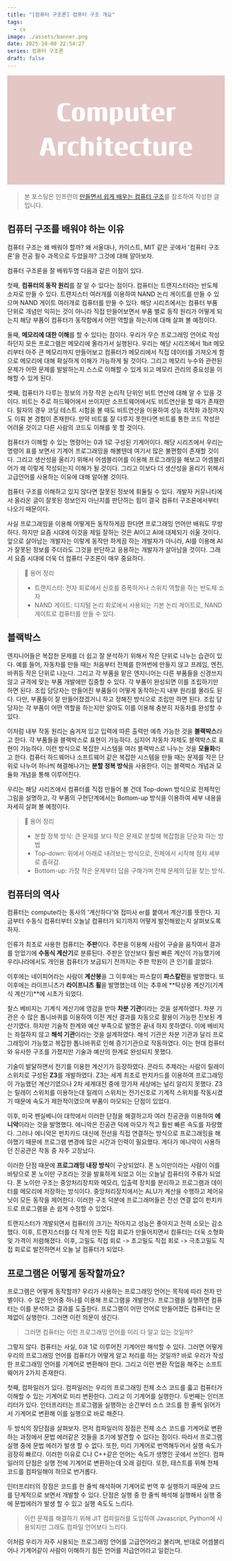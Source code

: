 ```yaml
---
title: "[컴퓨터 구조론] 컴퓨터 구조 개요"
tags:
  - cs
image: ./assets/banner.png
date: 2025-10-08 22:54:27
series: 컴퓨터 구조론
draft: false
---
```


![banner](./assets/banner.png)

> 본 포스팅은 인프런의 [만들면서 쉽게 배우는 컴퓨터 구조](https://inf.run/PnrRu)를 참조하여 작성한 글입니다.

## 컴퓨터 구조를 배워야 하는 이유

컴퓨터 구조는 왜 배워야 할까? 왜 서울대나, 카이스트, MIT 같은 곳에서 '컴퓨터 구조론'을 전공 필수 과목으로 두었을까? 그것에 대해 알아보자.

컴퓨터 구조론을 잘 배워두명 다음과 같은 이점이 있다. 

첫째, **컴퓨터의 동작 원리**를 잘 알 수 있다는 점이다. 컴퓨터는 트랜지스터라는 반도체 소자로 만들 수 있다. 트랜지스터 여러개를 이용하여 NAND 논리 게이트를 만들 수 있으며 NAND 게이트 여러개로 컴퓨터를 만들 수 있다. 해당 시리즈에서는 컴퓨터 부품 단위로 개념만 익히는 것이 아니라 직접 만들어보면서 부품 별로 동작 원리가 어떻게 되는지 해당 부품이 컴퓨터가 동작함에서 어떤 역할을 하는지에 대해 살펴 볼 예정이다.

둘째, **메모리에 대한 이해**를 할 수 있다는 점이다. 우리가 무슨 프로그래밍 언어로 작성하던지 모든 프로그램은 메모리에 올라가서 실행된다. 우리는 해당 시리즈에서 1bit 메모리부터 아주 큰 메모리까지 만들어보고 컴퓨터가 메모리에서 직접 데이터를 가져오게 함으로 메모리에 대해 확실하게 이해가 가능하게 될 것이다. 그리고 메모리 누수와 관련된 문제가 어떤 문제를 발발하는지 스스로 이해할 수 있게 되고 메모리 관리의 중요성을 이해할 수 있게 된다.

셋째, 컴퓨터가 다루는 정보의 가장 작은 논리적 단위인 비트 연산에 대해 알 수 있을 것이다. 비트는 주로 하드웨어에서 쓰이지만 소프트웨어에서도 비트연산을 할 때가 존재한다. 필자의 경우 코딩 테스트 시험을 볼 때도 비트연산을 이용하여 성능 최적화 과정까지도 이뤄 본 경험이 존재한다. 만약 비트를 잘 다루지 못한다면 비트를 통한 코드 작성은 어려울 것이고 다른 사람의 코드도 이해를 못 할 것이다.

컴퓨터가 이해할 수 있는 명령어는 0과 1로 구성된 기계어이다. 해당 시리즈에서 우리는 명령어 표를 보면서 기계어 프로그래밍을 해볼텐데 여기서 많은 불편함이 존재할 것이다. 그리고 생산성을 올리기 위해서 어셈블리어를 이용해 프로그래밍을 해보고 어셈블리어가 왜 이렇게 작성되는지 이해가 될 것이다. 그리고 이보다 더 생산성을 올리기 위해서 고급언어를 사용하는 이유에 대해 알아볼 것이다.

컴퓨터 구조를 이해하고 있지 않다면 잘못된 정보에 휘둘릴 수 있다. 개발자 커뮤니티에서 올라온 글이 잘못된 정보인지 아닌지를 판단하는 힘이 결국 컴퓨터 구조론에서부터 나오기 때문이다.

사실 프로그래밍을 이용해 어떻게든 동작하게끔 한다면 프로그래밍 언어만 배워도 무방하다. 하지만 요즘 시대에 이것을 제일 잘하는 것은 AI이고 AI에 대체되기 쉬울 것이다. 앞으로 살아남는 개발자는 이렇게 동작만 하게끔 하는 개발자가 아니라, AI를 이용해 AI가 잘못된 정보를 주더라도 그것을 판단하고 응용하는 개발자가 살아남을 것이다. 그래서 요즘 시대에 더욱 더 컴퓨터 구조론이 매우 중요하다.

> 📝 용어 정리
>
> - 트랜지스터: 전자 회로에서 신호를 증폭하거나 스위치 역할을 하는 반도체 소자
> - NAND 게이트: 디지털 논리 회로에서 사용되는 기본 논리 게이트로, NAND 게이트로 컴퓨터를 만들 수 있다.

## 블랙박스

엔지니어들은 복잡한 문제를 더 쉽고 잘 분석하기 위해서 작은 단위로 나누는 습관이 있다. 예를 들어, 자동차를 만들 때는 처음부터 전체를 한꺼번에 만들지 않고 프레임, 엔진, 바퀴등 작은 단위로 나눈다. 그리고 각 부품을 맡은 엔지니어는 다른 부품들을 신경쓰지 않고 규격에 맞는 부품 개발에만 집중할 수 있다. 각 부품이 완성되면 이를 조립하기만 하면 된다. 조립 담당자는 만들어진 부품들이 어떻게 동작하는지 내부 원리를 몰라도 된다. 다만, 부품들이 잘 만들어졌겠거니 하고 정해진 방식으로 조립만 하면 된다. 조립 담당자는 각 부품이 어떤 역할을 하는지만 알아도 이를 이용해 충분히 자동차를 완성할 수 있다.

이처럼 내부 작동 원리는 숨겨져 있고 입력에 따른 출력만 예측 가능한 것을 **블랙박스**라고 한다. 각 부품들을 블랙박스로 표현이 가능하다. 심지어 자동차 자체도 블랙박스로 표현이 가능하다. 이런 방식으로 복잡한 시스템을 여러 블랙박스로 나누는 것을 **모듈화**라고 한다. 컴퓨터 하드웨어나 소프트웨어 같은 복잡한 시스템을 만들 때는 문제를 작은 단위로 나누어 하나씩 해결해나가는 **분할 정복 방식**을 사용한다. 이는 블랙박스 개념과 모듈화 개념을 통해 이루어진다.

우리는 해당 시리즈에서 컴퓨터를 직접 만들어 볼 건데 Top-down 방식으로 전체적인 그림을 설명하고, 각 부품의 구현단계에서는 Bottom-up 방식을 이용하여 세부 내용을 자세히 살펴 볼 예정이다.

> 📝 용어 정리
>
> - 분할 정복 방식: 큰 문제를 보다 작은 문제로 분할해 복잡함을 단순화 하는 방법
> - Top-down: 위에서 아래로 내려보는 방식으로, 전체에서 시작해 점차 세부로 좁혀감.
> - Bottom-up: 가장 작은 문제부터 답을 구해가며 전체 문제의 답을 찾는 방식.

## 컴퓨터의 역사

컴퓨터는 compute라는 동사의 '계산하다'와 접미사 er를 붙여서 계산기를 뜻한다. 지금부터 수동식 컴퓨터부터 오늘날 컴퓨터가 되기까지 어떻게 발전해왔는지 살펴보도록 하자.

인류가 최초로 사용한 컴퓨터는 **주판**이다. 주판을 이용해 사람이 구슬을 움직여서 결과를 얻었기에 **수동식 계산기**로 분류된다. 주판은 암산보다 훨씬 빠른 계산이 가능했기에 우리나라에서도 개인용 컴퓨터가 보급되기 전까지는 주판 학원이 큰 인기를 끌었다.

이후에는 네이피어라는 사람이 **계산봉**을 그 이후에는 파스칼이 **파스칼린**을 발명했다. 또 이후에는 라이프니츠가 **라이프니츠 휠**을 발명했는데 이는 추후에 **탁상용 계산기(기계식 계산기)**에 시초가 되었다.

찰스 베비지는 기계식 계산기에 영감을 받아 **차분 기관**이라는 것을 설계하였다. 차분 기관은 수 많은 톱니바퀴를 이용하여 이전 계산 결과를 자동으로 활용이 가능한 진보된 계산기였다. 하지만 기술적 한계와 예산 부족으로 발명은 끝내 하지 못하였다. 이에 베비지는 좌절하지 않고 **해석 기관**이라는 것을 설계하였다. 해석 기관은 차분 기관과 달리 프로그래밍이 가능했고 복잡한 톱니바퀴로 인해 증기기관으로 작동하였다. 이는 현대 컴퓨터와 유사한 구조를 가졌지만 기술과 예산의 한계로 완성되지 못했다.

기술이 발달하면서 전기를 이용한 계산기가 등장하였다. 콘라드 추제라는 사람이 릴레이 스위치로 구성된 **Z3**를 개발하였다. Z3는 세계 최초로 펀치카드를 이용하여 프로그래밍이 가능했던 계산기였으나 2차 세계대전 중에 망가져 세상에는 널리 알리지 못했다. Z3는 릴레이 스위치를 이용하는데 릴레이 스위치는 전기신호로 기계적 스위치를 작동시켰기 때문에 속도가 제한적이였으며 부품이 마모되는 단점이 있었다.

이후, 미국 펜실베니아 대학에서 이러한 단점을 해결하고자 여러 진공관을 이용하여 **에니악**이라는 것을 발명했다. 에니악은 진공관 덕에 마모가 적고 훨씬 빠른 속도를 자랑했다. 그러나 에니악은 펀치카드 대신에 전선을 직접 연결하는 방식으로 프로그래밍을 해야했기 때문에 프로그램 변경에 많은 시간과 인력이 필요했다. 게다가 에니악이 사용하던 진공관은 작동 중 자주 고장났다.

이러한 단점 때문에 **프로그래밍 내장 방식**이 구상되었다. 폰 노이만이라는 사람이 이를 바탕으로 폰 노이만 구조라는 것을 발표하게 되었고 이는 오늘날 컴퓨터의 주류가 되었다. 폰 노이만 구조는 중앙처리장치와 메모리, 입출력 장치를 분리하고 프로그램과 데이터를 메모리에 저장하는 방식이다. 중앙처리장치에서는 ALU가 계산을 수행하고 제어유닛이 모든 동작을 제어한다. 이러한 구조 덕분에 프로그래머들은 전선 연결 없이 펀치카드로 프로그램을 손 쉽게 수정할 수 있었다.

트랜지스터가 개발되면서 컴퓨터의 크기는 작아지고 성능은 좋아지고 전력 소모는 감소했다. 이후, 트랜지스터를 더 작게 만든 직접 회로가 만들어지면서 컴퓨터는 더욱 소형화 및 가격이 저렴해졌다. 이후, 고밀도 직접 회로 -> 초고밀도 직접 회로 -> 극초고밀도 직접 회로로 발전하면서 오늘 날 컴퓨터가 되었다.

## 프로그램은 어떻게 동작할까요?

프로그램은 어떻게 동작할까? 우리가 사용하는 프로그래밍 언어는 목적에 따라 천차 만별이다. 수 많은 언어중 하나를 이용해 프로그램을 개발한다. 프로그램을 실행하면 컴퓨터는 이를 분석하고 결과를 도출한다. 프로그램이 어떤 언어로 만들어졌든 컴퓨터는 문제없이 실행한다. 그러면 이런 의문이 생긴다.

> 그러면 컴퓨터는 이런 프로그래밍 언어를 미리 다 알고 있는 것일까?

그렇지 않다. 컴퓨터는 사실, 0과 1로 이루어진 기계어만 해석할 수 있다. 그러면 어떻게 우리의 프로그래밍 언어를 컴퓨터가 어떻게 알고 처리를 하는 것일까? 바로 우리가 작성한 프로그래밍 언어를 기계어로 변환해야 한다. 그리고 이런 변환 작업을 해주는 소프트웨어가 2가지 존재한다.

첫째, 컴파일러가 있다. 컴파일러는 우리의 프로그래밍 전체 소스 코드를 훓고 컴퓨터가 이해할 수 있는 기계어로 미리 변환한다. 그리고 이 기계어를 실행한다. 두번째는 인터프리터가 있다. 인터프리터는 프로그램을 실행하는 순간부터 소스 코드를 한 줄씩 읽어가서 기계어로 변환해 이를 실행으로 바로 해준다.

두 방식의 장단점을 살펴보자. 먼저 컴파일러의 장점은 전체 소스 코드를 기계어로 변환하는 과정에서 문법 에러같은 것들을 조기에 발견할 수 있다는 점이다. 따라서 프로그램 실행 중에 문법 에러가 발생 할 수 없다. 또한, 미리 기계어로 번역해두어서 실행 속도가 굉장히 빠르다. 이러한 이유로 C나 C++같은 언어는 속도가 생명인 곳에서 쓰인다. 컴파일러의 단점은 실행 전에 기계어로 변환하는데 오래 걸린다. 또한, 테스트를 위해 전체 코드를 컴파일해야 하므로 번거롭다.

인터프리터의 장점은 코드를 한 줄씩 해석하며 기계어로 번역 후 실행하기 때문에 코드를 단계적으로 보면서 개발할 수 있다. 단점은 실행 중 한 줄씩 해석해 실행해서 실행 중에 문법에러가 발생 할 수 있고 실행 속도도 느리다.

> 이런 문제를 해결하기 위해 JIT 컴파일러를 도입하여 Javascript, Python에 사용되지만 그래도 컴파일 언어보다 느리다.

이처럼 우리가 자주 사용되는 프로그래밍 언어를 고급언어라고 불리며, 반대로 어셈블리어나 기계어같이 사람이 이해하기 힘든 언어를 저급언어라고 일컫는다.